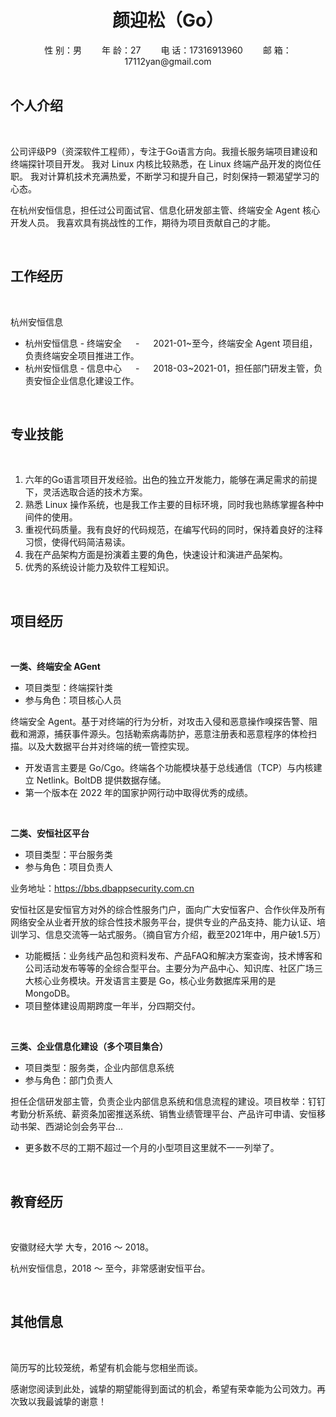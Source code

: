 <center><h1>颜迎松（Go）</h1></center>
<center>
性 别：男&emsp;&emsp;
年 龄：27&emsp;&emsp;
电 话：17316913960&emsp;&emsp;
邮 箱：17112yan@gmail.com
</center>

<br>

## 个人介绍

<br>

公司评级P9（资深软件工程师），专注于Go语言方向。我擅长服务端项目建设和终端探针项目开发。
我对 Linux 内核比较熟悉，在 Linux 终端产品开发的岗位任职。
我对计算机技术充满热爱，不断学习和提升自己，时刻保持一颗渴望学习的心态。

在杭州安恒信息，担任过公司面试官、信息化研发部主管、终端安全 Agent 核心开发人员。
我喜欢具有挑战性的工作，期待为项目贡献自己的才能。

<br>

## 工作经历

<br>

杭州安恒信息
- 杭州安恒信息 - 终端安全
&emsp; - &emsp;
2021-01~至今，终端安全 Agent 项目组，负责终端安全项目推进工作。
- 杭州安恒信息 - 信息中心
&emsp; - &emsp;
2018-03~2021-01，担任部门研发主管，负责安恒企业信息化建设工作。

<br>

## 专业技能

<br>

1. 六年的Go语言项目开发经验。出色的独立开发能力，能够在满足需求的前提下，灵活选取合适的技术方案。
2. 熟悉 Linux 操作系统，也是我工作主要的目标环境，同时我也熟练掌握各种中间件的使用。
3. 重视代码质量。我有良好的代码规范，在编写代码的同时，保持着良好的注释习惯，使得代码简洁易读。
4. 我在产品架构方面是扮演着主要的角色，快速设计和演进产品架构。
5. 优秀的系统设计能力及软件工程知识。

<br>

## 项目经历

<br>

**一类、终端安全 AGent**

- 项目类型：终端探针类
- 参与角色：项目核心人员

终端安全 Agent。基于对终端的行为分析，对攻击入侵和恶意操作嗅探告警、阻截和溯源，捕获事件源头。包括勒索病毒防护，恶意注册表和恶意程序的体检扫描。以及大数据平台并对终端的统一管控实现。

- 开发语言主要是 Go/Cgo。终端各个功能模块基于总线通信（TCP）与内核建立 Netlink。BoltDB 提供数据存储。
- 第一个版本在 2022 年的国家护网行动中取得优秀的成绩。

<br>

**二类、安恒社区平台**

- 项目类型：平台服务类
- 参与角色：项目负责人

业务地址：https://bbs.dbappsecurity.com.cn

安恒社区是安恒官方对外的综合性服务门户，面向广大安恒客户、合作伙伴及所有网络安全从业者开放的综合性技术服务平台，提供专业的产品支持、能力认证、培训学习、信息交流等一站式服务。（摘自官方介绍，截至2021年中，用户破1.5万）

- 功能概括：业务线产品包和资料发布、产品FAQ和解决方案查询，技术博客和公司活动发布等等的全综合型平台。主要分为产品中心、知识库、社区广场三大核心业务模块。开发语言主要是 Go，核心业务数据库采用的是 MongoDB。
- 项目整体建设周期跨度一年半，分四期交付。

<br>

**三类、企业信息化建设（多个项目集合）**

- 项目类型：服务类，企业内部信息系统
- 参与角色：部门负责人

担任企信研发部主管，负责企业内部信息系统和信息流程的建设。项目枚举：钉钉考勤分析系统、薪资条加密推送系统、销售业绩管理平台、产品许可申请、安恒移动书架、西湖论剑会务平台...

- 更多数不尽的工期不超过一个月的小型项目这里就不一一列举了。

<br>

## 教育经历

<br>

安徽财经大学 大专，2016 ～ 2018。

杭州安恒信息，2018 ～ 至今，非常感谢安恒平台。

<br>

## 其他信息

<br>

简历写的比较笼统，希望有机会能与您相坐而谈。

感谢您阅读到此处，诚挚的期望能得到面试的机会，希望有荣幸能为公司效力。再次致以我最诚挚的谢意！
